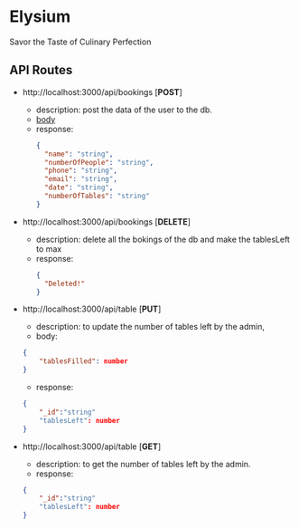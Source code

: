 # Elysium

Savor the Taste of Culinary Perfection

## API Routes

- http://localhost:3000/api/bookings [**POST**]

  - description: post the data of the user to the db.
  - [body](utils/models/bookings.ts)
  - response:
    ```json
    {
      "name": "string",
      "numberOfPeople": "string",
      "phone": "string",
      "email": "string",
      "date": "string",
      "numberOfTables": "string"
    }
    ```

- http://localhost:3000/api/bookings [**DELETE**]

  - description: delete all the bokings of the db and make the tablesLeft to max
  - response:
    ```json
    {
      "Deleted!"
    }
    ```

- http://localhost:3000/api/table [**PUT**]

  - description: to update the number of tables left by the admin,
  - body:

  ```json
  {
      "tablesFilled": number
  }
  ```

  - response:

  ```json
  {
      "_id":"string"
      "tablesLeft": number
  }
  ```

- http://localhost:3000/api/table [**GET**]

  - description: to get the number of tables left by the admin.
  - response:

  ```json
  {
      "_id":"string"
      "tablesLeft": number
  }
  ```

